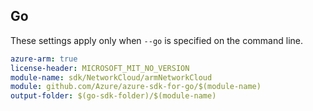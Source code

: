 ## Go

These settings apply only when `--go` is specified on the command line.

```yaml $(go) && $(track2)
azure-arm: true
license-header: MICROSOFT_MIT_NO_VERSION
module-name: sdk/NetworkCloud/armNetworkCloud
module: github.com/Azure/azure-sdk-for-go/$(module-name)
output-folder: $(go-sdk-folder)/$(module-name)
```